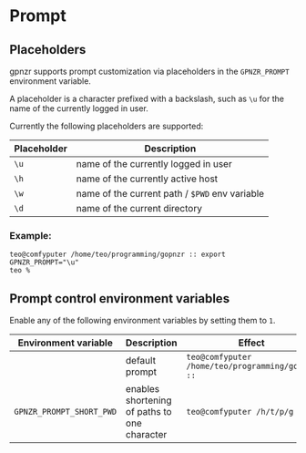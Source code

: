 # Prompt

## Placeholders

gpnzr supports prompt customization via placeholders in the `GPNZR_PROMPT`
environment variable.

A placeholder is a character prefixed with a backslash, such as `\u` for the
name of the currently logged in user.

Currently the following placeholders are supported:

| Placeholder | Description                                    |
| ----------- | ---------------------------------------------- |
| `\u`        | name of the currently logged in user           |
| `\h`        | name of the currently active host              |
| `\w`        | name of the current path / `$PWD` env variable |
| `\d`        | name of the current directory                  |

### Example:

```gpnzr
teo@comfyputer /home/teo/programming/gopnzr :: export GPNZR_PROMPT="\u"
teo %
```

## Prompt control environment variables

Enable any of the following environment variables by setting them to `1`.

| Environment variable     | Description                                  | Effect                                             |
| ------------------------ | -------------------------------------------- | -------------------------------------------------- |
|                          | default prompt                               | `teo@comfyputer   /home/teo/programming/gopnzr ::` |
| `GPNZR_PROMPT_SHORT_PWD` | enables shortening of paths to one character | `teo@comfyputer /h/t/p/g ::`                       |
